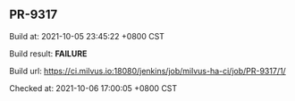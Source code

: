<h2><a name="pr-9317" class="anchor" href="#pr-9317" rel="nofollow" aria-hidden="true"><span class="octicon octicon-link"></span></a>PR-9317</h2>

<p>Build at: 2021-10-05 23:45:22 +0800 CST</p>

<p>Build result: <strong>FAILURE</strong></p>

<p>Build url: <a href="https://ci.milvus.io:18080/jenkins/job/milvus-ha-ci/job/PR-9317/1/" rel="nofollow">https://ci.milvus.io:18080/jenkins/job/milvus-ha-ci/job/PR-9317/1/</a></p>

<p>Checked at: 2021-10-06 17:00:05 +0800 CST</p>
